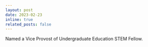 ```yaml
---
layout: post
date: 2023-02-23
inline: true
related_posts: false
---
```


Named a Vice Provost of Undergraduate Education STEM Fellow.